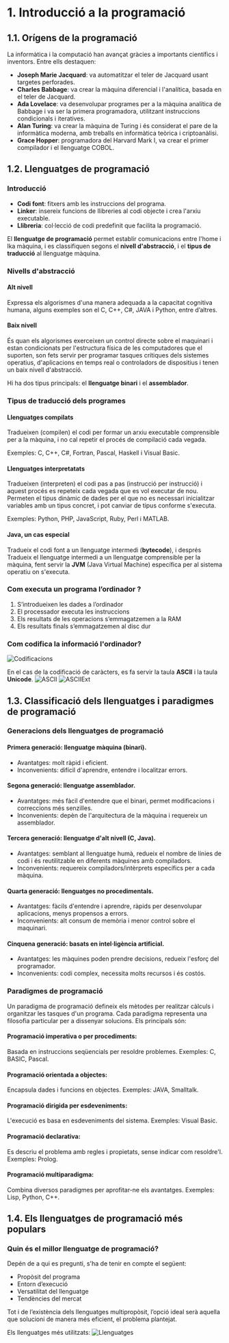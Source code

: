 ﻿# 1. Introducció a la programació
## 1.1. Orígens de la programació
La informàtica i la computació han avançat gràcies a importants científics i inventors. Entre ells destaquen:

- **Joseph Marie Jacquard**: va automatitzar el teler de Jacquard usant targetes perforades.
- **Charles Babbage**: va crear la màquina diferencial i l'analítica, basada en el teler de Jacquard. 
- **Ada Lovelace**: va desenvolupar programes per a la màquina analítica de Babbage i va ser la primera programadora, 
utilitzant instruccions condicionals i iteratives. 
- **Alan Turing**: va crear la màquina de Turing i és considerat el pare de la informàtica moderna, 
amb treballs en informàtica teòrica i criptoanàlisi. 
- **Grace Hopper**: programadora del Harvard Mark I, va crear el primer compilador i el llenguatge COBOL. 

## 1.2. Llenguatges de programació

### Introducció
- **Codi font**: fitxers amb les instruccions del programa.
- **Linker**: insereix funcions de llibreries al codi objecte i crea l'arxiu executable.
- **Llibreria**: col·lecció de codi predefinit que facilita la programació.

El **llenguatge de programació** permet establir comunicacions entre l'home i lka màquina, i es classifiquen
segons el **nivell d'abstracció**, i el **tipus de traducció** al llenguatge màquina.

### Nivells d'abstracció

#### Alt nivell
Expressa els algorismes d'una manera adequada a la capacitat cognitiva humana, alguns exemples son el 
C, C++, C#, JAVA i Python, entre d’altres.

#### Baix nivell
És quan els algorismes exerceixen un control directe sobre el maquinari i estan condicionats per 
l'estructura física de les computadores que el suporten, son fets servir per programar tasques crítiques 
dels sistemes operatius, d'aplicacions en temps real o controladors de dispositius i tenen un baix nivell d'abstracció.

Hi ha dos tipus principals: el **llenguatge binari** i el **assemblador**.

### Tipus de traducció dels programes
#### Llenguatges compilats
Tradueixen (compilen) el codi per formar un arxiu executable comprensible per a la màquina, 
i no cal repetir el procés de compilació cada vegada. 

Exemples: C, C++, C#, Fortran, Pascal, Haskell i Visual Basic.

#### Llenguatges interpretatats
Tradueixen (interpreten) el codi pas a pas (instrucció per instrucció) i aquest procés es repeteix 
cada vegada que es vol executar de nou. Permeten el tipus dinàmic de dades per el que no es necessari inicialitzar variables 
amb un tipus concret, i pot canviar de tipus conforme s'executa.

Exemples: Python, PHP, JavaScript, Ruby, Perl i MATLAB.

#### Java, un cas especial
Tradueix el codi font a un llenguatge intermedi (**bytecode**), i després Tradueix el llenguatge intermedi a un 
llenguatge comprensible per la màquina, fent servir la **JVM** (Java Virtual Machine) específica 
per al sistema operatiu on s'executa.

### Com executa un programa l’ordinador ?
1. S’introdueixen les dades a l’ordinador 
2. El processador executa les instruccions 
3. Els resultats de les operacions s’emmagatzemen a la RAM 
4. Els resultats finals s’emmagatzemen al disc dur

### Com codifica la informació l'ordinador?
![Codificacions](img/1.2.1.jpg)

En el cas de la codificació de caràcters, es fa servir la taula **ASCII** i la taula **Unicode**.
![ASCII](img/1.2.2.png)
![ASCIIExt](img/1.2.3.jpg)

## 1.3. Classificació dels llenguatges i paradigmes de programació

### Generacions dels llenguatges de programació

#### Primera generació: llenguatge màquina (binari).
- Avantatges: molt ràpid i eficient.
- Inconvenients: difícil d'aprendre, entendre i localitzar errors.
#### Segona generació: llenguatge assemblador.
- Avantatges: més fàcil d'entendre que el binari, permet modificacions i correccions més senzilles.
- Inconvenients: depèn de l'arquitectura de la màquina i requereix un assemblador.

#### Tercera generació: llenguatge d'alt nivell (C, Java).
- Avantatges: semblant al llenguatge humà, redueix el nombre de línies de codi i és reutilitzable en diferents 
màquines amb compiladors.
- Inconvenients: requereix compiladors/intèrprets específics per a cada màquina.

#### Quarta generació: llenguatges no procedimentals.
- Avantatges: fàcils d'entendre i aprendre, ràpids per desenvolupar aplicacions, menys propensos a errors. 
- Inconvenients: alt consum de memòria i menor control sobre el maquinari.

#### Cinquena generació: basats en intel·ligència artificial.
- Avantatges: les màquines poden prendre decisions, redueix l'esforç del programador. 
- Inconvenients: codi complex, necessita molts recursos i és costós.

### Paradigmes de programació

Un paradigma de programació defineix els mètodes per realitzar càlculs i organitzar les tasques d'un programa. Cada paradigma representa una filosofia particular per a dissenyar solucions. Els principals són:

#### Programació imperativa o per procediments: 
Basada en instruccions seqüencials per resoldre problemes. Exemples: C, BASIC, Pascal.

#### Programació orientada a objectes: 
Encapsula dades i funcions en objectes. Exemples: JAVA, Smalltalk.

#### Programació dirigida per esdeveniments: 
L'execució es basa en esdeveniments del sistema. Exemples: Visual Basic.

#### Programació declarativa: 
Es descriu el problema amb regles i propietats, sense indicar com resoldre'l. Exemples: Prolog.

#### Programació multiparadigma: 
Combina diversos paradigmes per aprofitar-ne els avantatges. Exemples: Lisp, Python, C++.

## 1.4. Els llenguatges de programació més populars

### Quin és el millor llenguatge de programació? 
Depén de a qui es pregunti, s'ha de tenir en compte el següent:
- Propòsit del programa
- Entorn d’execució
- Versatilitat del llenguatge
- Tendències del mercat

Tot i de l’existència dels llenguatges multipropòsit, l’opció ideal serà aquella que solucioni 
de manera més eficient, el problema plantejat.

Els llenguatges més utilitzats:
![Llenguatges](img/1.4.1.jpg)
